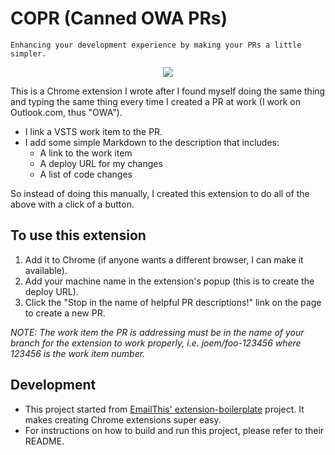 # COPR (Canned OWA PRs)

    Enhancing your development experience by making your PRs a little simpler.
<center><img src="https://media.giphy.com/media/10nMEclFWTPCp2/giphy.gif"></center>

This is a Chrome extension I wrote after I found myself doing the same thing and typing the same thing every time I created a PR at work (I work on Outlook.com, thus "OWA").

- I link a VSTS work item to the PR.
- I add some simple Markdown to the description that includes:
  - A link to the work item
  - A deploy URL for my changes
  - A list of code changes

So instead of doing this manually, I created this extension to do all of the above with a click of a button.

## To use this extension
1. Add it to Chrome (if anyone wants a different browser, I can make it available).
2. Add your machine name in the extension's popup (this is to create the deploy URL).
3. Click the "Stop in the name of helpful PR descriptions!" link on the page to create a new PR.

*NOTE: The work item the PR is addressing must be in the name of your branch for the extension to work properly, i.e. joem/foo-123456 where 123456 is the work item number.*

## Development
- This project started from [EmailThis' extension-boilerplate](https://github.com/EmailThis/extension-boilerplate) project. It makes creating Chrome extensions super easy.
- For instructions on how to build and run this project, please refer to their README.